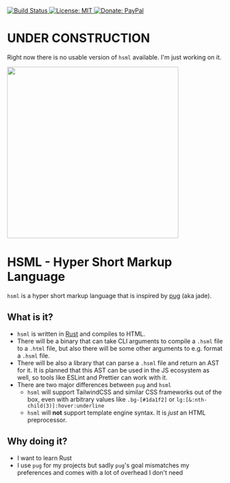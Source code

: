 <p>
  <a href="https://github.com/Shinigami92/hsml/actions/workflows/ci.yml">
    <img alt="Build Status" src="https://github.com/Shinigami92/hsml/actions/workflows/ci.yml/badge.svg?branch=main">
  </a>
  <a href="https://github.com/Shinigami92/hsml/blob/main/LICENSE">
    <img alt="License: MIT" src="https://img.shields.io/github/license/Shinigami92/hsml.svg">
  </a>
  <a href="https://www.paypal.com/donate?hosted_button_id=L7GY729FBKTZY" target="_blank">
    <img alt="Donate: PayPal" src="https://img.shields.io/badge/Donate-PayPal-blue.svg">
  </a>
</p>

# UNDER CONSTRUCTION

Right now there is no usable version of `hsml` available. I'm just working on it.

<img src="https://chronicle-brightspot.s3.amazonaws.com/6a/c4/00e4ab3143f7e0cf4d9fd33aa00b/constructocat2.jpg" width="400px" />

# HSML - Hyper Short Markup Language

`hsml` is a hyper short markup language that is inspired by [pug](https://pugjs.org) (aka jade).

## What is it?

- `hsml` is written in [Rust](https://www.rust-lang.org) and compiles to HTML.
- There will be a binary that can take CLI arguments to compile a `.hsml` file to a `.html` file, but also there will be some other arguments to e.g. format a `.hsml` file.
- There will be also a library that can parse a `.hsml` file and return an AST for it. It is planned that this AST can be used in the JS ecosystem as well, so tools like ESLint and Prettier can work with it.
- There are two major differences between `pug` and `hsml`
  - `hsml` will support TailwindCSS and similar CSS frameworks out of the box, even with arbitrary values like `.bg-[#1da1f2]` or `lg:[&:nth-child(3)]:hover:underline`
  - `hsml` will **not** support template engine syntax. It is _just_ an HTML preprocessor.

## Why doing it?

- I want to learn Rust
- I use `pug` for my projects but sadly `pug`'s goal mismatches my preferences and comes with a lot of overhead I don't need
